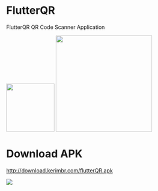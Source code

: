 # FlutterQR

FlutterQR QR Code Scanner Application

<img src="https://i.imgur.com/O2kZSPM.png" width="128"/>

<img src="http://download.kerimbr.com/flutterqr.gif" width="256"/>



# Download APK
http://download.kerimbr.com/flutterQR.apk

[![](http://download.kerimbr.com/apk_download.png)](http://download.kerimbr.com/flutterQR.apk)

